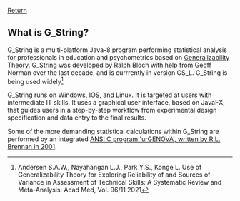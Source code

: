 [Return](professionals.md)
## What is G_String? ##
G_String is a multi-platform Java-8 program performing statistical analysis for professionals in education and psychometrics based on [Generalizability Theory](https://en.wikipedia.org/wiki/Generalizability_theory).  G_String was developed by Ralph Bloch with help from Geoff Norman over the last decade, and is currrently in version GS_L. G_String is being used widely[^1]

G_String runs on Windows, IOS, and Linux. It is targeted at users with intermediate IT skills. It uses a graphical user interface, based on JavaFX, that guides users in a step-by-step workflow from experimental design specification and data entry to the final results.

Some of the more demanding statistical calculations within G_String are performed by an integrated [ANSI C program 'urGENOVA', written by R.L. Brennan in 2001](https://education.uiowa.edu/casma/computer-programs).

[^1]: Andersen S.A.W., Nayahangan L.J., Park Y.S., Konge L. Use of Generalizability Theory for Exploring Reliability of and Sources of Variance in Assessment of Technical Skills: A Systematic Review and Meta-Analysis: Acad Med, Vol. 96/11 2021
